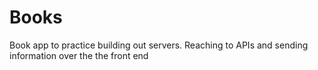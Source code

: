 # Books

Book app to practice building out servers. Reaching to APIs and sending information over the the front end